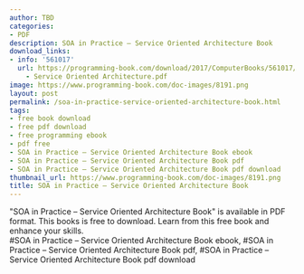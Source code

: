 ```yaml
---
author: TBD
categories:
- PDF
description: SOA in Practice – Service Oriented Architecture Book
download_links:
- info: '561017'
  url: https://programming-book.com/download/2017/ComputerBooks/561017/SOA in Practice
    - Service Oriented Architecture.pdf
image: https://www.programming-book.com/doc-images/8191.png
layout: post
permalink: /soa-in-practice-service-oriented-architecture-book.html
tags:
- free book download
- free pdf download
- free programming ebook
- pdf free
- SOA in Practice – Service Oriented Architecture Book ebook
- SOA in Practice – Service Oriented Architecture Book pdf
- SOA in Practice – Service Oriented Architecture Book pdf download
thumbnail_url: https://www.programming-book.com/doc-images/8191.png
title: SOA in Practice – Service Oriented Architecture Book
---
```


 
<div class="item-desc text-justify">
  "SOA in Practice – Service Oriented Architecture Book" is available in PDF format. This books is free to download. Learn from this free book and enhance your skills.
  <br>
  #SOA in Practice – Service Oriented Architecture Book ebook, #SOA in Practice – Service Oriented Architecture Book pdf, #SOA in Practice – Service Oriented Architecture Book pdf download
</div>